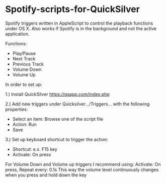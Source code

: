 # Spotify-scripts-for-QuickSilver
Spotify triggers written in AppleScript to control the playback functions under OS X.
Also works if Spotify is in the background and not the active application.

Functions:
- Play/Pause
- Next Track
- Previous Track
- Volume Down
- Volume Up

In order to set up:

1.) Install QuickSilver
    https://qsapp.com/index.php
    
2.) Add new triggers under Quicksilver.../Triggers... with the following properties:
  - Select an item: Browse one of the script file
  - Action: Run
  - Save
  
3.) Set up keyboard shortcut to trigger the action:
  - Shortcut: e.x. F15 key
  - Activate: On press

  For Volume Down and Volume up triggers I recommend using:
    Activate: On press, Repeat every: 0.1s
    This way the volume level continuously changes when you press and hold down the key
